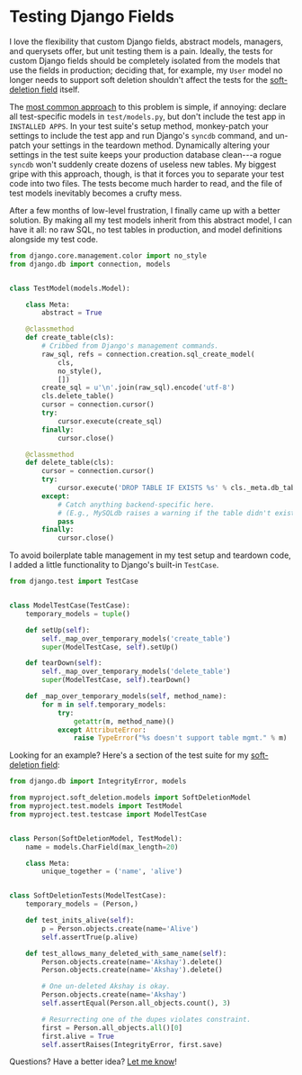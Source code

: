 # Testing Django Fields

I love the flexibility that custom Django fields, abstract models, managers,
and querysets offer, but unit testing them is a pain. Ideally, the tests for
custom Django fields should be completely isolated from the models that use the
fields in production; deciding that, for example, my ``User`` model no longer
needs to support soft deletion shouldn't affect the tests for the [soft-deletion
field][] itself.

The [most common approach][so] to this problem is simple, if annoying: declare
all test-specific models in ``test/models.py``, but don't include the test app
in ``INSTALLED APPS``. In your test suite's setup method, monkey-patch your
settings to include the test app and run Django's ``syncdb`` command, and
un-patch your settings in the teardown method. Dynamically altering your
settings in the test suite keeps your production database clean---a rogue
``syncdb`` won't suddenly create dozens of useless new tables. My biggest gripe
with this approach, though, is that it forces you to separate your test code
into two files. The tests become much harder to read, and the file of test
models inevitably becomes a crufty mess.

After a few months of low-level frustration, I finally came up with a better
solution. By making all my test models inherit from this abstract model, I can
have it all: no raw SQL, no test tables in production, and model definitions
alongside my test code.

```python
from django.core.management.color import no_style
from django.db import connection, models


class TestModel(models.Model):

    class Meta:
        abstract = True

    @classmethod
    def create_table(cls):
        # Cribbed from Django's management commands.
        raw_sql, refs = connection.creation.sql_create_model(
            cls,
            no_style(),
            [])
        create_sql = u'\n'.join(raw_sql).encode('utf-8')
        cls.delete_table()
        cursor = connection.cursor()
        try:
            cursor.execute(create_sql)
        finally:
            cursor.close()

    @classmethod
    def delete_table(cls):
        cursor = connection.cursor()
        try:
            cursor.execute('DROP TABLE IF EXISTS %s' % cls._meta.db_table)
        except:
            # Catch anything backend-specific here.
            # (E.g., MySQLdb raises a warning if the table didn't exist.)
            pass
        finally:
            cursor.close()
```

To avoid boilerplate table management in my test setup and teardown code, I
added a little functionality to Django's built-in ``TestCase``.

```python
from django.test import TestCase


class ModelTestCase(TestCase):
    temporary_models = tuple()

    def setUp(self):
        self._map_over_temporary_models('create_table')
        super(ModelTestCase, self).setUp()

    def tearDown(self):
        self._map_over_temporary_models('delete_table')
        super(ModelTestCase, self).tearDown()

    def _map_over_temporary_models(self, method_name):
        for m in self.temporary_models:
            try:
                getattr(m, method_name)()
            except AttributeError:
                raise TypeError("%s doesn't support table mgmt." % m)
```

Looking for an example? Here's a section of the test suite for my
[soft-deletion field][]:

```python
from django.db import IntegrityError, models

from myproject.soft_deletion.models import SoftDeletionModel
from myproject.test.models import TestModel
from myproject.test.testcase import ModelTestCase


class Person(SoftDeletionModel, TestModel):
    name = models.CharField(max_length=20)

    class Meta:
        unique_together = ('name', 'alive')


class SoftDeletionTests(ModelTestCase):
    temporary_models = (Person,)

    def test_inits_alive(self):
        p = Person.objects.create(name='Alive')
        self.assertTrue(p.alive)

    def test_allows_many_deleted_with_same_name(self):
        Person.objects.create(name='Akshay').delete()
        Person.objects.create(name='Akshay').delete()

        # One un-deleted Akshay is okay.
        Person.objects.create(name='Akshay')
        self.assertEqual(Person.all_objects.count(), 3)

        # Resurrecting one of the dupes violates constraint.
        first = Person.all_objects.all()[0]
        first.alive = True
        self.assertRaises(IntegrityError, first.save)
```

Questions? Have a better idea? [Let me know](mailto:akshay@akshayshah.org)!

[so]: http://stackoverflow.com/questions/502916/django-how-to-create-a-model-dynamically-just-for-testing
[soft-deletion field]: /soft-deletion-in-django/
